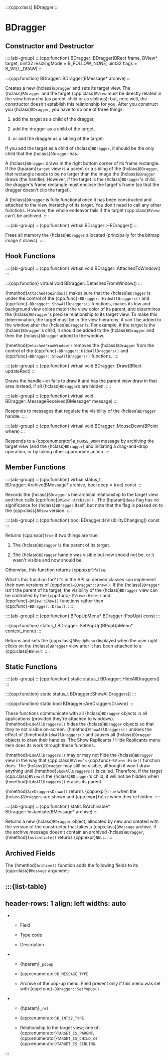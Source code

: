 :::{cpp:class} BDragger
:::

# BDragger

## Constructor and Destructor

::::{abi-group}
:::{cpp:function} BDragger::BDragger(BRect frame, BView* target, uint32 resizingMode = B_FOLLOW_NONE, uint32 flags = B_WILL_DRAW)
:::

:::{cpp:function} BDragger::BDragger(BMessage* archive)
:::

Creates a new {hclass}`BDragger` and sets its target view. The
{hclass}`BDragger` and the target {cpp:class}`BView` must be directly
related in the view hierarchy (as parent-child or as siblings); but, note
well, the constructor doesn't establish this relationship for you. After
you construct you {hclass}`BDragger`, you have to do one of three things:

1.    add the target as a child of the dragger,

2.    add the dragger as a child of the target,

3.    or add the dragger as a sibling of the target.

If you add the target as a child of {hclass}`BDragger`, it should be the
only child that the {hclass}`BDragger` has.

A {hclass}`BDragger` draws in the right bottom corner of its frame
rectangle. If the {hparam}`target` view is a parent or a sibling of the
{hclass}`BDragger`, that rectangle needs to be no larger than the image the
{hclass}`BDragger` draws (the handle). However, if the target is the
{hclass}`BDragger`'s child, the dragger's frame rectangle must enclose the
target's frame (so that the dragger doesn't clip the target).

A {hclass}`BDragger` is fully functional once it has been constructed and
attached to the view hierarchy of its target. You don't need to call any
other functions. However, the whole endeavor fails if the target
{cpp:class}`BView` can't be archived.
::::

::::{abi-group}
:::{cpp:function} virtual BDragger::~BDragger()
:::

Frees all memory the {hclass}`BDragger` allocated (principally for the
bitmap image it draws).
::::

## Hook Functions

::::{abi-group}
:::{cpp:function} virtual void BDragger::AttachedToWindow()
:::

:::{cpp:function} virtual void BDragger::DetachedFromWindow()
:::

{hmethod}`AttachedToWindow()` makes sure that the {hclass}`BDragger` is
under the control of the {cpp:func}`~BDragger::HideAllDraggers()` and
{cpp:func}`~BDragger::ShowAllDraggers()` functions, makes its low and
background view colors match the view color of its parent, and determines
the {hclass}`BDragger`'s precise relationship to its target view. To make
this determination, the target must be in the view hierarchy; it can't be
added to the window after the {hclass}`BDragger` is. For example, if the
target is the {hclass}`BDragger`'s child, it should be added to the
{hclass}`BDragger` and then the {hclass}`BDragger` added to the window.

{hmethod}`DetachedFromWindow()` removes the {hclass}`BDragger` from the
control of the {cpp:func}`~BDragger::HideAllDraggers()` and
{cpp:func}`~BDragger::ShowAllDraggers()` functions.
::::

::::{abi-group}
:::{cpp:function} virtual void BDragger::Draw(BRect updateRect)
:::

Draws the handle—or fails to draw it and has the parent view draw in that
area instead, if all {hclass}`BDragger`s are hidden.
::::

::::{abi-group}
:::{cpp:function} virtual void BDragger::MessageReceived(BMessage* message)
:::

Responds to messages that regulate the visibility of the
{hclass}`BDragger` handle.
::::

::::{abi-group}
:::{cpp:function} virtual void BDragger::MouseDown(BPoint where)
:::

Responds to a {cpp:enumerator}`B_MOUSE_DOWN` message by archiving the
target view (and the {hclass}`BDragger`) and initiating a drag-and-drop
operation, or by taking other appropriate action.
::::

## Member Functions

::::{abi-group}
:::{cpp:function} virtual status_t BDragger::Archive(BMessage* archive, bool deep = true) const
:::

Records the {hclass}`BDragger`'s hierarchical relationship to the target
view and then calls {cpp:func}`BView::Archive()` . The {hparam}`deep` flag
has no significance for {hclass}`BDragger` itself, but note that the flag
is passed on to the {cpp:class}`BView` version.
::::

::::{abi-group}
:::{cpp:function} bool BDragger::IsVisibilityChanging() const
:::

Returns {cpp:expr}`true` if two things are true:

1.    The {hclass}`BDragger` is the parent of its target.

2.    The {hclass}`BDragger` handle was visible but now should not be, or it
wasn't visible and now should be.

Otherwise, this function returns {cpp:expr}`false`.

What's this function for? It's in the API so derived classes can implement
their own versions of {cpp:func}`~BDragger::Draw()`. If the
{hclass}`BDragger` isn't the parent of its target, the visibility of the
{hclass}`BDragger` view can be controlled by the {cpp:func}`~BView::Hide()`
and {cpp:func}`~BView::Show()` functions rather than
{cpp:func}`~BDragger::Draw()`.
::::

::::{abi-group}
:::{cpp:function} BPopUpMenu* BDragger::PopUp() const
:::

:::{cpp:function} status_t BDragger::SetPopUp(BPopUpMenu* context_menu)
:::

Returns and sets the {cpp:class}`BPopUpMenu` displayed when the user right
clicks on the {hclass}`BDragger` view after it has been attached to a
{cpp:class}`BShelf`.
::::

## Static Functions

::::{abi-group}
:::{cpp:function} static status_t BDragger::HideAllDraggers()
:::

:::{cpp:function} static status_t BDragger::ShowAllDraggers()
:::

:::{cpp:function} static bool BDragger::AreDraggersDrawn()
:::

These functions communicate with all {hclass}`BDragger` objects in all
applications (provided they're attached to windows).
{hmethod}`HideAllDraggers()` hides the {hclass}`BDragger` objects so that
they're not visible on-screen. {hmethod}`ShowAllDraggers()` undoes the
effect of {hmethod}`HideAllDraggers()` and causes all {hclass}`BDragger`
objects to draw their handles. The Show Replicants / Hide Replicants menu
item does its work through these functions.

{hmethod}`HideAllDraggers()` may or may not hide the {hclass}`BDragger`
view in the way that {cpp:class}`BView's` {cpp:func}`~BView::Hide()`
function does. The {hclass}`BDragger` may still be visible, although it
won't draw anything until {hmethod}`ShowAllDraggers()` is called.
Therefore, if the target {cpp:class}`BView` is the {hclass}`BDragger`'s
child, it will not be hidden when {hmethod}`HideAllDraggers()` erases its
parent.

{hmethod}`AreDraggersDrawn()` returns {cpp:expr}`true` when the
{hclass}`BDragger`s are shown and {cpp:expr}`false` when they're hidden.
::::

::::{abi-group}
:::{cpp:function} static BArchivable* BDragger::Instantiate(BMessage* archive)
:::

Returns a new {hclass}`BDragger` object, allocated by new and created with
the version of the constructor that takes a {cpp:class}`BMessage` archive.
If the archive message doesn't contain an archived {hclass}`BDragger`,
{hmethod}`Instantiate()` returns {cpp:expr}`NULL`.
::::

## Archived Fields

The {hmethod}`Archive()` function adds the following fields to its
{cpp:class}`BMessage` argument:

:::{list-table}
---
header-rows: 1
align: left
widths: auto
---
-
	- Field

	- Type code

	- Description

-
	- {hparam}`_popup`

	- {cpp:enumerator}`B_MESSAGE_TYPE`

	- Archive of the pop-up menu. Field present only if this menu was set with
{cpp:func}`~BDragger::SetPopUp()`.

-
	- {hparam}`_rel`

	- {cpp:enumerator}`B_INT32_TYPE`

	- Relationship to the target view; one of:
{cpp:enumerator}`TARGET_IS_PARENT`, {cpp:enumerator}`TARGET_IS_CHILD`, or
{cpp:enumerator}`TARGET_IS_SIBLING`.


:::
